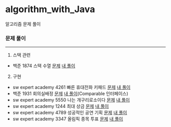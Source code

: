 # algorithm_with_Java
알고리즘 문제 풀이

### 문제 풀이
_____
1. 스택 관련

- 백준 1874 스택 수열 [문제](https://www.acmicpc.net/problem/1874) [내 풀이](https://github.com/myeongmy/algorithm_with_Java/blob/master/StackSequence.java)

2. 구현

- sw expert academy 4261 빠른 휴대전화 키패드 [문제](https://swexpertacademy.com/main/code/problem/problemDetail.do?contestProbId=AWLL7kaaAPsDFAUW&categoryId=AWLL7kaaAPsDFAUW&categoryType=CODE) [내 풀이](https://github.com/myeongmy/algorithm_with_Java/blob/master/CellPhone.java)
- 백준 1931 회의실배정 [문제](https://www.acmicpc.net/problem/1931) [내 풀이](https://github.com/myeongmy/algorithm_with_Java/blob/master/ConferenceRoom.java)(Comparable 인터페이스)
- sw expert academy 5550 나는 개구리로소이다 [문제](https://www.swexpertacademy.com/main/code/problem/problemDetail.do?contestProbId=AWWxqfhKAWgDFAW4&categoryId=AWWxqfhKAWgDFAW4&categoryType=CODE) [내 풀이](https://github.com/myeongmy/algorithm_with_Java/blob/master/Frog.java)
- sw expert academy 1244 최대 상금 [문제](https://www.swexpertacademy.com/main/code/problem/problemDetail.do?contestProbId=AV15Khn6AN0CFAYD) [내 풀이](https://github.com/myeongmy/algorithm_with_Java/blob/master/MaxWinning.java)
- sw expert academy 4789 성공적인 공연 기획 [문제](https://www.swexpertacademy.com/main/code/problem/problemDetail.do?contestProbId=AWS2dSgKA8MDFAVT) [내 풀이](https://github.com/myeongmy/algorithm_with_Java/blob/master/SuccessfulPerformance.java)
- sw expert academy 3347 올림픽 종목 투표 [문제](https://swexpertacademy.com/main/code/problem/problemDetail.do?contestProbId=AWDTHsZ6r0EDFAWD&categoryId=AWDTHsZ6r0EDFAWD&categoryType=CODE&&&) [내 풀이](https://github.com/myeongmy/algorithm_with_Java/blob/master/Olympic.java)
